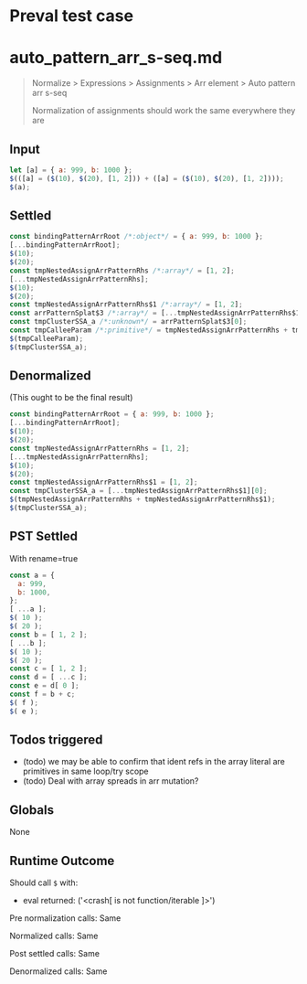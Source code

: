 # Preval test case

# auto_pattern_arr_s-seq.md

> Normalize > Expressions > Assignments > Arr element > Auto pattern arr s-seq
>
> Normalization of assignments should work the same everywhere they are

## Input

`````js filename=intro
let [a] = { a: 999, b: 1000 };
$(([a] = ($(10), $(20), [1, 2])) + ([a] = ($(10), $(20), [1, 2])));
$(a);
`````


## Settled


`````js filename=intro
const bindingPatternArrRoot /*:object*/ = { a: 999, b: 1000 };
[...bindingPatternArrRoot];
$(10);
$(20);
const tmpNestedAssignArrPatternRhs /*:array*/ = [1, 2];
[...tmpNestedAssignArrPatternRhs];
$(10);
$(20);
const tmpNestedAssignArrPatternRhs$1 /*:array*/ = [1, 2];
const arrPatternSplat$3 /*:array*/ = [...tmpNestedAssignArrPatternRhs$1];
const tmpClusterSSA_a /*:unknown*/ = arrPatternSplat$3[0];
const tmpCalleeParam /*:primitive*/ = tmpNestedAssignArrPatternRhs + tmpNestedAssignArrPatternRhs$1;
$(tmpCalleeParam);
$(tmpClusterSSA_a);
`````


## Denormalized
(This ought to be the final result)

`````js filename=intro
const bindingPatternArrRoot = { a: 999, b: 1000 };
[...bindingPatternArrRoot];
$(10);
$(20);
const tmpNestedAssignArrPatternRhs = [1, 2];
[...tmpNestedAssignArrPatternRhs];
$(10);
$(20);
const tmpNestedAssignArrPatternRhs$1 = [1, 2];
const tmpClusterSSA_a = [...tmpNestedAssignArrPatternRhs$1][0];
$(tmpNestedAssignArrPatternRhs + tmpNestedAssignArrPatternRhs$1);
$(tmpClusterSSA_a);
`````


## PST Settled
With rename=true

`````js filename=intro
const a = {
  a: 999,
  b: 1000,
};
[ ...a ];
$( 10 );
$( 20 );
const b = [ 1, 2 ];
[ ...b ];
$( 10 );
$( 20 );
const c = [ 1, 2 ];
const d = [ ...c ];
const e = d[ 0 ];
const f = b + c;
$( f );
$( e );
`````


## Todos triggered


- (todo) we may be able to confirm that ident refs in the array literal are primitives in same loop/try scope
- (todo) Deal with array spreads in arr mutation?


## Globals


None


## Runtime Outcome


Should call `$` with:
 - eval returned: ('<crash[ <ref> is not function/iterable ]>')

Pre normalization calls: Same

Normalized calls: Same

Post settled calls: Same

Denormalized calls: Same

